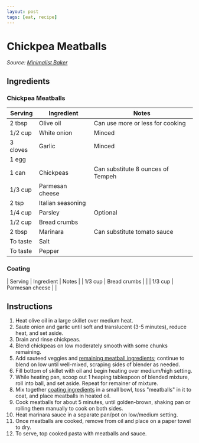 ```yaml
---
layout: post
tags: [eat, recipe]
---
```


# Chickpea Meatballs

_Source: [Minimalist Baker](https://minimalistbaker.com/simple-vegan-meatballs/#wprm-recipe-container-35801)_

## Ingredients

### Chickpea Meatballs

| Serving | Ingredient | Notes |
|-|-|-|
| 2 tbsp | Olive oil | Can use more or less for cooking |
| 1/2 cup | White onion | Minced |
| 3 cloves | Garlic | Minced |
| 1 egg |  |  |
| 1 can | Chickpeas | Can substitute 8 ounces of Tempeh |
| 1/3 cup | Parmesan cheese |  |
| 2 tsp | Italian seasoning |  |
| 1/4 cup | Parsley | Optional |
| 1/2 cup | Bread crumbs |  |
| 2 tbsp | Marinara | Can substitute tomato sauce |
| To taste | Salt | |
| To taste | Pepper | |

### Coating

| Serving | Ingredient | Notes |
| 1/3 cup | Bread crumbs |  |
| 1/3 cup | Parmesan cheese |  |

## Instructions

1. Heat olive oil in a large skillet over medium heat.
1. Saute onion and garlic until soft and translucent (3-5 minutes), reduce heat, and set aside.
1. Drain and rinse chickpeas.
1. Blend chickpeas on low moderately smooth with some chunks remaining.
1. Add sauteed veggies and [remaining meatball ingredients](#meatballs); continue to blend on low until well-mixed, scraping sides of blender as needed.
1. Fill bottom of skillet with oil and begin heating over medium/high setting.
1. While heating pan, scoop out 1 heaping tablespoon of blended mixture, roll into ball, and set aside. Repeat for remainer of mixture.
1. Mix together [coating ingredients](#coating) in a small bowl, toss "meatballs" in it to coat, and place meatballs in heated oil.
1. Cook meatballs for about 5 minutes, until golden-brown, shaking pan or rolling them manually to cook on both sides.
1. Heat marinara sauce in a separate pan/pot on low/medium setting.
1. Once meatballs are cooked, remove from oil and place on a paper towel to dry.
1. To serve, top cooked pasta with meatballs and sauce.